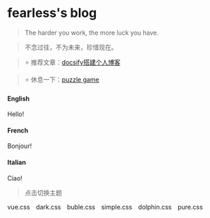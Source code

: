 # fearless's blog

> The harder you work, the more luck you have.

> 不念过往，不为未来，珍惜现在。

> ⭐ 推荐文章：[docsify搭建个人博客](/blog/docsify搭建个人博客.md)

> ⭐ 休息一下：[puzzle game](https://puzzle.fearless233.fun/)

<!-- tabs:start -->

  #### **English**

  Hello!

  #### **French**

  Bonjour!

  #### **Italian**

  Ciao!

<!-- tabs:end -->

> 点击切换主题

  <div class="theme-preview">
    <a data-theme="vue">vue.css</a>
    <a data-theme="dark">dark.css</a>
    <a data-theme="buble">buble.css</a>
    <a data-theme="simple">simple.css</a>
    <a data-theme="dolphin">dolphin.css</a>
    <a data-theme="pure">pure.css</a>
  </div>

  <style>
    .theme-preview a {
      padding-right: 10px;
    }

    .theme-preview a:hover {
      cursor: pointer;
      text-decoration: underline;
    }
  </style>

  <script>
    let preview = Docsify.dom.find('.theme-preview');
    let themes = Docsify.dom.findAll('[name="theme"]');

    preview.onclick = function (e) {
      let title = e.target.getAttribute('data-theme');
      
      themes.forEach(function (theme) {
        theme.disabled = theme.title !== title
      });
    };
  </script>
